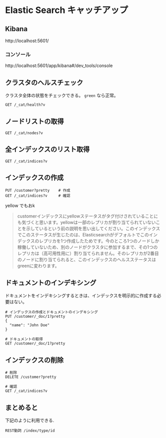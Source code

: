 # Elastic Search キャッチアップ

## Kibana
http://localhost:5601/

### コンソール
http://localhost:5601/app/kibana#/dev_tools/console

## クラスタのヘルスチェック
クラスタ全体の状態をチェックできる。
`green` なら正常。

```
GET /_cat/health?v
```

## ノードリストの取得
```
GET /_cat/nodes?v
```

## 全インデックスのリスト取得
```
GET /_cat/indices?v
```

## インデックスの作成

```
PUT /customer?pretty    # 作成
GET /_cat/indices?v　　　# 確認
```
yellow でもおk
> customerインデックスにyellowステータスがタグ付けされていることにも気づくと思います。yellowは一部のレプリカが割り当てられていないことを示しているという前の説明を思い出してください。このインデックスでこのステータスが生じたのは、Elasticsearchがデフォルトでこのインデックスのレプリカを1つ作成したためです。今のところ1つのノードしか稼働していないため、別のノードがクラスタに参加するまで、その1つのレプリカは（高可用性用に）割り当てられません。そのレプリカが2番目のノードに割り当てられると、このインデックスのヘルスステータスはgreenに変わります。

## ドキュメントのインデキシング
ドキュメントをインデキシングするときは、インデックスを明示的に作成する必要はない。

```
# インデックスの作成とドキュメントのインデキシング
PUT /customer/_doc/1?pretty
{
  "name": "John Doe"
}

# ドキュメントの取得
GET /customer/_doc/1?pretty
```

## インデックスの削除

```
# 削除
DELETE /customer?pretty

# 確認
GET /_cat/indices?v
```

## まとめると
下記のように利用できる.

```
REST動詞 /index/type/id
```